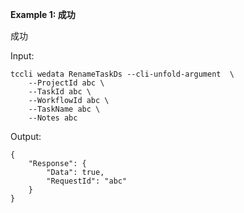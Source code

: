 **Example 1: 成功**

成功

Input: 

```
tccli wedata RenameTaskDs --cli-unfold-argument  \
    --ProjectId abc \
    --TaskId abc \
    --WorkflowId abc \
    --TaskName abc \
    --Notes abc
```

Output: 
```
{
    "Response": {
        "Data": true,
        "RequestId": "abc"
    }
}
```

